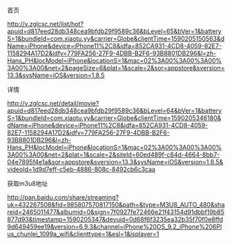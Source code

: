 首页

http://v.zglcsc.net/list/hot?apuid=d817eed28db348cea9bfdb29f9589c36&bLevel=65&bVer=1&batteryS=1&bundleId=com.xiaotu.yy&carrier=Globe&clientTime=1590205150563&dName=iPhone&device=iPhone11%2C8&idfa=852CA931-4CD8-4059-82E7-1158294A17D2&idfv=779FA256-27F9-4DBB-B2F6-93B8801DB296&l=zh-Hans_PH&locModel=iPhone&locationS=1&mac=02%3A00%3A00%3A00%3A00%3A00&net=2&pageSize=6&plat=1&scale=2&sor=appstore&sversion=13.3&sysName=iOS&version=1.8.5




详情

http://v.zglcsc.net/detail/movie?apuid=d817eed28db348cea9bfdb29f9589c36&bLevel=64&bVer=1&batteryS=1&bundleId=com.xiaotu.yy&carrier=Globe&clientTime=1590205346180&dName=iPhone&device=iPhone11%2C8&idfa=852CA931-4CD8-4059-82E7-1158294A17D2&idfv=779FA256-27F9-4DBB-B2F6-93B8801DB296&l=zh-Hans_PH&locModel=iPhone&locationS=1&mac=02%3A00%3A00%3A00%3A00%3A00&net=2&plat=1&scale=2&siteId=60ed489f-c84d-4664-8bb7-04e7895f4e1a&sor=appstore&sversion=13.3&sysName=iOS&version=1.8.5&videoId=1d9d7eff-c5eb-4886-808c-8492cb6c3caa



获取m3u8地址

http://pan.baidu.com/share/streaming?uk=432267508&fid=985807570817150&path=&type=M3U8_AUTO_480&shareid=2465011477&albumid=0&sign=7f0927fe72466e21f43154d91dbbf19b85877d93&timestamp=1590205347&devuid=0d68f6f3235ea32b35f70f0e8ffd9d649459ee19&version=6.9.3&channel=iPhone%20OS_9.2_iPhone%206Plus_chunlei_1099a_wifi&clienttype=1&esl=1&isplayer=1
